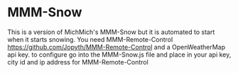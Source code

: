 # MMM-Snow
This is a version of MichMich's MMM-Snow but it is automated to start when it starts snowing.
You need MMM-Remote-Control https://github.com/Jopyth/MMM-Remote-Control
and a OpenWeatherMap api key.
to configure go into the MMM-Snow.js file and place in your api key, city id and ip address for MMM-Remote-Control

